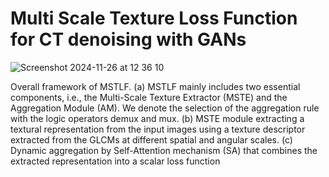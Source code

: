 # Multi Scale Texture Loss Function for CT denoising with GANs




![Screenshot 2024-11-26 at 12 36 10](https://github.com/user-attachments/assets/e7fd1423-5634-46fc-9fcf-8eb43a35c393)





Overall framework of MSTLF. (a) MSTLF mainly includes two essential components, i.e., the Multi-Scale Texture Extractor (MSTE) and the Aggregation Module (AM).
We denote the selection of the aggregation rule with the logic operators demux and mux.
(b) MSTE module extracting a textural representation from the input images using a texture descriptor extracted from the GLCMs at different spatial and angular scales. (c) Dynamic aggregation by Self-Attention mechanism (SA) that combines
the extracted representation into a scalar loss function

